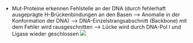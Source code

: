 - Mut-Proteine erkennen Fehlstelle an der DNA (durch fehlerhaft ausgeprägte H-Brückenbindungen an den Basen --> Anomalie in der Konformation der DNA) --> DNA-Einzelstrangsabschnitt (Backbone) mit dem Fehler wird rausgeschnitten --> Lücke wird durch DNA-Pol I und Ligase wieder geschlossen
![](Pasted%20image%2020231216144504.png)
